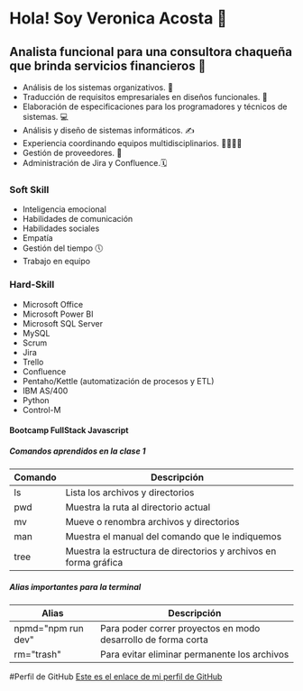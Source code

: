 # Hola! Soy Veronica Acosta 👀
## Analista funcional para una consultora chaqueña que brinda servicios financieros 🤑
* Análisis de los sistemas organizativos.  🏦
* Traducción de requisitos empresariales en diseños funcionales. 📝
* Elaboración de especificaciones para los programadores y técnicos de sistemas. 💻
* Análisis y diseño de sistemas informáticos. ✍
* Experiencia coordinando equipos multidisciplinarios. 👩‍💼👨‍💼
* Gestión de proveedores. 🛒
* Administración de Jira y Confluence.🗓

### Soft Skill
* Inteligencia emocional
* Habilidades de comunicación
* Habilidades sociales
* Empatía 
* Gestión del tiempo 🕔
* Trabajo en equipo

### Hard-Skill
* Microsoft Office
* Microsoft Power BI
* Microsoft SQL Server
* MySQL
* Scrum
* Jira
* Trello
* Confluence
* Pentaho/Kettle (automatización de procesos y ETL)
* IBM AS/400
* Python
* Control-M


#### Bootcamp FullStack Javascript 
##### Comandos aprendidos en la clase 1

| Comando | Descripción                                                     |
|-------- | ----------------------------------------------------------------|
|ls       | Lista los archivos y directorios                                |
|pwd      | Muestra la ruta al directorio actual                            |
|mv       |Mueve o renombra archivos y directorios                          |
|man      |Muestra el manual del comando que le indiquemos                  |
|tree	  | Muestra la estructura de directorios y archivos en forma gráfica|

##### Alias importantes para la terminal

| Alias   | Descripción                                                                |
|--------------------| ----------------------------------------------------------------|
|npmd="npm run dev"  | Para poder correr proyectos en modo desarrollo de forma corta   |
|rm="trash"          | Para evitar eliminar permanente los archivos                    |

#Perfil de GitHub
[Este es el enlace de mi perfil de GitHub](https://github.com/veacosta13)

